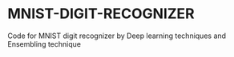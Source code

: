 # MNIST-DIGIT-RECOGNIZER
Code for MNIST digit recognizer by Deep learning techniques and Ensembling technique
